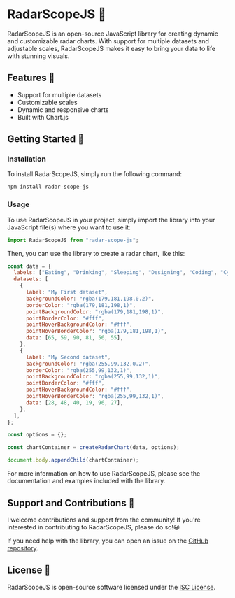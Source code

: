 # RadarScopeJS 🔭

RadarScopeJS is an open-source JavaScript library for creating dynamic and customizable radar charts. With support for multiple datasets and adjustable scales, RadarScopeJS makes it easy to bring your data to life with stunning visuals.

## Features 🚀

- Support for multiple datasets
- Customizable scales
- Dynamic and responsive charts
- Built with Chart.js

## Getting Started 🚀

### Installation

To install RadarScopeJS, simply run the following command:

```
npm install radar-scope-js
```

### Usage

To use RadarScopeJS in your project, simply import the library into your JavaScript file(s) where you want to use it:

```javascript
import RadarScopeJS from "radar-scope-js";
```

Then, you can use the library to create a radar chart, like this:

```javascript
const data = {
  labels: ["Eating", "Drinking", "Sleeping", "Designing", "Coding", "Cycling"],
  datasets: [
    {
      label: "My First dataset",
      backgroundColor: "rgba(179,181,198,0.2)",
      borderColor: "rgba(179,181,198,1)",
      pointBackgroundColor: "rgba(179,181,198,1)",
      pointBorderColor: "#fff",
      pointHoverBackgroundColor: "#fff",
      pointHoverBorderColor: "rgba(179,181,198,1)",
      data: [65, 59, 90, 81, 56, 55],
    },
    {
      label: "My Second dataset",
      backgroundColor: "rgba(255,99,132,0.2)",
      borderColor: "rgba(255,99,132,1)",
      pointBackgroundColor: "rgba(255,99,132,1)",
      pointBorderColor: "#fff",
      pointHoverBackgroundColor: "#fff",
      pointHoverBorderColor: "rgba(255,99,132,1)",
      data: [28, 48, 40, 19, 96, 27],
    },
  ],
};

const options = {};

const chartContainer = createRadarChart(data, options);

document.body.appendChild(chartContainer);
```

For more information on how to use RadarScopeJS, please see the documentation and examples included with the library.

## Support and Contributions 💪

I welcome contributions and support from the community! If you're interested in contributing to RadarScopeJS, please do so!😀

If you need help with the library, you can open an issue on the [GitHub repository](https://github.com/bcostaaa01/radar-scope-js).

## License 📜

RadarScopeJS is open-source software licensed under the [ISC License](LICENSE).
